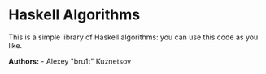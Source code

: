 # Haskell Algorithms
This is a simple library of Haskell algorithms: you can use this code as you like.

**Authors:**
	- Alexey "bru1t" Kuznetsov
